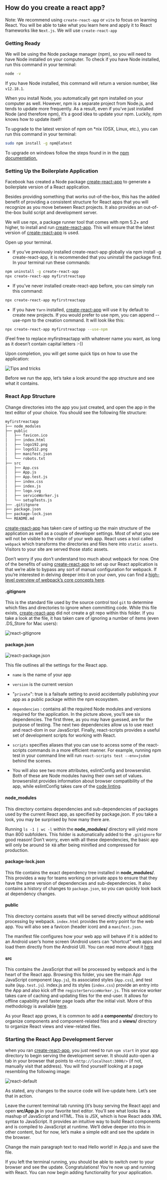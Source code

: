 #

## How do you create a react app?

Note: We recommend using `create-react-app` or `vite` to focus on learning React. You will be able to take what you learn here and apply it to React frameworks like `Next.js`. We will use `create-react-app`

### Getting Ready

We will be using the Node package manager (npm), so you will need to have Node installed on your computer. To check if you have Node installed, run this command in your terminal:

```sh
node -v
```

If you have Node installed, this command will return a version number, like `v12.18.1`.

When you install Node, you automatically get npm installed on your computer as well. However, npm is a separate project from Node.js, and tends to update more frequently. As a result, even if you’ve just installed Node (and therefore npm), it’s a good idea to update your npm. Luckily, npm knows how to update itself!

To upgrade to the latest version of npm on \*nix (OSX, Linux, etc.), you can run this command in your terminal:

```sh
sudo npm install -g npm@latest
```

To upgrade on windows follow the steps found in in the [npm documentation.](https://docs.npmjs.com/try-the-latest-stable-version-of-npm)

### Setting Up the Boilerplate Application

Facebook has created a Node package [create-react-app](https://create-react-app.dev/) to generate a boilerplate version of a React application.

Besides providing something that works out-of-the-box, this has the added benefit of providing a consistent structure for React apps that you will recognize as you move between React projects. It also provides an out-of-the-box build script and development server.

We will use npx, a package runner tool that comes with npm 5.2+ and higher, to install and run [create-react-app](https://create-react-app.dev/). This will ensure that the latest version of [create-react-app](https://create-react-app.dev/) is used.

Open up your terminal.

- If you’ve previously installed create-react-app globally via npm install -g create-react-app, it is recommended that you uninstall the package first. In your terminal run these commands:

```sh
npm uninstall -g create-react-app
npx create-react-app myfirstreactapp
```

- If you’ve never installed create-react-app before, you can simply run this command:

```sh
npx create-react-app myfirstreactapp

```

- If you have `Yarn` installed, [create-react-app](https://create-react-app.dev/) will use it by default to create new projects. If you would prefer to use npm, you can append --use-npm to the creation command. It will look like this:

```sh
npx create-react-app myfirstreactapp --use-npm
```

(Feel free to replace myfirstreactapp with whatever name you want, as long as it doesn’t contain capital letters :-))

Upon completion, you will get some quick tips on how to use the application:

![Tips and tricks](./npm_react_commands.webp)

Before we run the app, let’s take a look around the app structure and see what it contains.

### React App Structure

Change directories into the app you just created, and open the app in the text editor of your choice. You should see the following file structure:

```sh
myfirstreactapp
├── node_modules
├── public
│   ├── favicon.ico
│   ├── index.html
│   ├── logo192.png
│   ├── logo512.png
│   ├── manifest.json
│   └── robots.txt
├── src
│   ├── App.css
│   ├── App.js
│   ├── App.test.js
│   ├── index.css
│   ├── index.js
│   ├── logo.svg
│   ├── serviceWorker.js
│   └── setupTests.js
├── .gititgnore
├── package.json
├── package-lock.json
└── README.md
```

[create-react-app](https://create-react-app.dev/) has taken care of setting up the main structure of the application as well as a couple of developer settings. Most of what you see will not be visible to the visitor of your web app. React uses a tool called `webpack` which transforms the directories and files here into `static assets`. Visitors to your site are served those static assets.

Don’t worry if you don’t understand too much about webpack for now. One of the benefits of using [create-react-app](https://create-react-app.dev/) to set up our React application is that we’re able to bypass any sort of manual configuration for webpack. If you’re interested in delving deeper into it on your own, you can find a [high-level overview of webpack’s core concepts here](https://webpack.js.org/concepts/).

#### .gitignore

This is the standard file used by the source control tool `git` to determine which files and directories to ignore when committing code. While this file exists, [create-react-app](https://create-react-app.dev/) did not create a git repo within this folder. If you take a look at the file, it has taken care of ignoring a number of items (even .DS_Store for Mac users):

![react-gitignore](./react_gitignore.webp)

#### package.json

![react-package.json](./react_setup-037-package-json.webp)

This file outlines all the settings for the React app.

- `name` is the name of your app
- `version` is the current version
- "`private`": true is a failsafe setting to avoid accidentally publishing your app as a public package within the npm ecosystem.
- `dependencies` : contains all the required Node modules and versions required for the application. In the picture above, you’ll see six dependencies. The first three, as you may have guessed, are for the purpose of testing. The next two dependencies allow us to use react and react-dom in our JavaScript. Finally, react-scripts provides a useful set of development scripts for working with React.
- `scripts` specifies aliases that you can use to access some of the react-scripts commands in a more efficient manner. For example, running npm test in your command line will run `react-scripts test --env=jsdom` behind the scenes.

- You will also see two more attributes, eslintConfig and browserslist. Both of these are Node modules having their own set of values. browserslist provides information about browser compatibility of the app, while eslintConfig takes care of the [code linting](https://stackoverflow.com/questions/8503559/what-is-linting).

#### node_modules

This directory contains dependencies and sub-dependencies of packages used by the current React app, as specified by package.json. If you take a look, you may be surprised by how many there are.

Running `ls -1 | wc -l` within the **node_modules/** directory will yield more than 800 subfolders. This folder is automatically added to the `.gitignore` for good reason! Don’t worry, even with all these dependencies, the basic app will only be around `50 KB` after being minified and compressed for production.

#### package-lock.json

This file contains the exact dependency tree installed in **node_modules/**. This provides a way for teams working on private apps to ensure that they have the same version of dependencies and sub-dependencies. It also contains a history of changes to `package.json`, so you can quickly look back at dependency changes.

#### public

This directory contains assets that will be served directly without additional processing by webpack. `index.html` provides the entry point for the web app. You will also see a favicon (header icon) and a `manifest.json`.

The manifest file configures how your web app will behave if it is added to an Android user’s home screen (Android users can “shortcut” web apps and load them directly from the Android UI). You can read more about it [here](https://developers.google.com/web/fundamentals/engage-and-retain/web-app-manifest/)

#### src

This contains the JavaScript that will be processed by webpack and is the heart of the React app. Browsing this folder, you see the main App JavaScript component (`App.js`), its associated styles (`App.css`), and test suite (`App.test.js`). index.js and its styles (`index.css`) provide an entry into the App and also kick off the `registerServiceWorker.js`. This service worker takes care of caching and updating files for the end-user. It allows for offline capability and faster page loads after the initial visit. More of this methodology is available [here](https://developers.google.com/web/fundamentals/primers/service-workers).

As your React app grows, it is common to add a **components/** directory to organize components and component-related files and a **views/** directory to organize React views and view-related files.

### Starting the React App Development Server

when you ran [create-react-app](https://create-react-app.dev/), you just need to run `npm start` in your app directory to begin serving the development server. It should auto-open a tab in your browser that points to `<http://localhost:3000/>` (if not, manually visit that address). You will find yourself looking at a page resembling the following image:

![react-default](./react_setup-038-default-react-app.webp)

As stated, any changes to the source code will live-update here. Let’s see that in action.

Leave the current terminal tab running (it’s busy serving the React app) and open **src/App.js** in your favorite text editor. You’ll see what looks like a mashup of JavaScript and HTML. This is JSX, which is how React adds XML syntax to JavaScript. It provides an intuitive way to build React components and is compiled to JavaScript at runtime. We’ll delve deeper into this in other content, but for now, let’s make a simple edit and see the update in the browser.

Change the main paragraph text to read Hello world! in App.js and save the file.

If you left the terminal running, you should be able to switch over to your browser and see the update. Congratulations! You’re now up and running with React. You can now begin adding functionality for your application.
